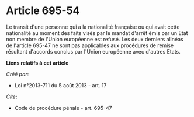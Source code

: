 # Article 695-54

Le transit d'une personne qui a la nationalité française ou qui avait cette nationalité au moment des faits visés par le
mandat d'arrêt émis par un Etat non membre de l'Union européenne est refusé. Les deux derniers alinéas de l'article 695-47 ne
sont pas applicables aux procédures de remise résultant d'accords conclus par l'Union européenne avec d'autres Etats.

**Liens relatifs à cet article**

_Créé par_:

  - Loi n°2013-711 du 5 août 2013 - art. 17

_Cite_:

  - Code de procédure pénale - art. 695-47
